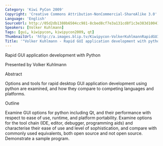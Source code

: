 ```yaml
---
Category: 'Kiwi PyCon 2009'
Copyright: 'Creative Commons Attribution-NonCommercial-ShareAlike 3.0'
Language: 'English'
SourceUrl: http://05d2db1380b6504cc981-8cbed8cf7e3a131cd8f1c3e383d10041.r93.cf2.rackcdn.com/kiwi-pycon-2009/117_volker-kuhlmann-rapid-gui-application-development-with-python.flv
Speakers: [Volker Kuhlmann]
Tags: [gui, kiwipycon, kiwipycon2009, qt]
ThumbnailUrl: 'http://a.images.blip.tv/Kiwipycon-VolkerKuhlmannRapidGUIApplicationDevelopmentWithPython822-341.jpg'
Title: '"Volker Kuhlmann - Rapid GUI application development with python"'
---
```

Rapid GUI application development with Python

Presented by Volker Kuhlmann

Abstract

Options and tools for rapid desktop GUI application development using python
are examined, and how they compare to competing languages and platforms.

Outline

Examine GUI options for python including Qt, and their performance with
respect to ease of use, runtime, and platform portability. Examine options for
the tool chain (IDE, editor, debugger, programming aids) and characterise
their ease of use and level of sophistication, and compare with commonly used
equivalents, both open source and not open source. Demonstrate a sample
program.

